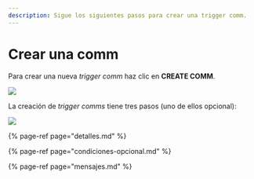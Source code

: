 ```yaml
---
description: Sigue los siguientes pasos para crear una trigger comm.
---
```


# Crear una comm

Para crear una nueva _trigger comm_ haz clic en **CREATE COMM**.

![](https://github.com/iciaparicio/variantes-origen/tree/169a87cd535336e6c183d673fef59f5462c5d585/.gitbook/assets/image%20%2827%29.png)

La creación de _trigger comms_ tiene tres pasos \(uno de ellos opcional\):

![](https://github.com/iciaparicio/variantes-origen/tree/169a87cd535336e6c183d673fef59f5462c5d585/.gitbook/assets/image%20%2844%29.png)

{% page-ref page="detalles.md" %}

{% page-ref page="condiciones-opcional.md" %}

{% page-ref page="mensajes.md" %}

